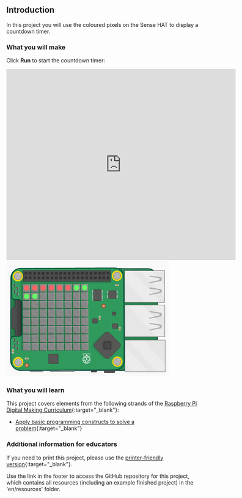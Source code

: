 ## Introduction

In this project you will use the coloured pixels on the Sense HAT to display a countdown timer.  

### What you will make

Click **Run** to start the countdown timer:

<div class="trinket">
<iframe src="https://trinket.io/embed/python/dfdfcc6814?outputOnly=true&start=result" width="600" height="500" frameborder="0" marginwidth="0" marginheight="0" allowfullscreen>
</iframe>
<img src="images/timer-final.png">
</div>  

### What you will learn

This project covers elements from the following strands of the [Raspberry Pi Digital Making Curriculum](http://rpf.io/curriculum){:target="_blank"}:

+ [Apply basic programming constructs to solve a problem](https://www.raspberrypi.org/curriculum/programming/builder){:target="_blank"}

### Additional information for educators

If you need to print this project, please use the [printer-friendly version](https://projects.raspberrypi.org/en/projects/countdown-timer/print){:target="_blank"}.

Use the link in the footer to access the GitHub repository for this project, which contains all resources (including an example finished project) in the 'en/resources' folder.

